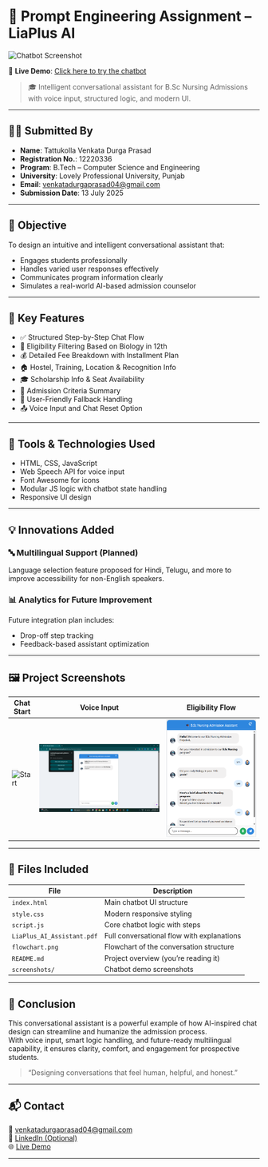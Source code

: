 # 🤖 Prompt Engineering Assignment – LiaPlus AI

![Chatbot Screenshot](screenshots/screenshot1.png)

🚀 **Live Demo**: [Click here to try the chatbot](https://your-username.github.io/repo-name/)

> 🎓 Intelligent conversational assistant for B.Sc Nursing Admissions with voice input, structured logic, and modern UI.

---

## 🧑‍💻 Submitted By
- **Name**: Tattukolla Venkata Durga Prasad  
- **Registration No.**: 12220336  
- **Program**: B.Tech – Computer Science and Engineering  
- **University**: Lovely Professional University, Punjab  
- **Email**: venkatadurgaprasad04@gmail.com  
- **Submission Date**: 13 July 2025  

---

## 🎯 Objective

To design an intuitive and intelligent conversational assistant that:

- Engages students professionally  
- Handles varied user responses effectively  
- Communicates program information clearly  
- Simulates a real-world AI-based admission counselor  

---

## 📌 Key Features

- ✅ Structured Step-by-Step Chat Flow  
- 🧪 Eligibility Filtering Based on Biology in 12th  
- 💰 Detailed Fee Breakdown with Installment Plan  
- 🏠 Hostel, Training, Location & Recognition Info  
- 🎓 Scholarship Info & Seat Availability  
- 📄 Admission Criteria Summary  
- 🔄 User-Friendly Fallback Handling  
- 📤 Voice Input and Chat Reset Option  

---

## 🧠 Tools & Technologies Used

- HTML, CSS, JavaScript  
- Web Speech API for voice input  
- Font Awesome for icons  
- Modular JS logic with chatbot state handling  
- Responsive UI design

---

## 💡 Innovations Added

### 🔤 Multilingual Support (Planned)
Language selection feature proposed for Hindi, Telugu, and more to improve accessibility for non-English speakers.

### 📊 Analytics for Future Improvement
Future integration plan includes:
- Drop-off step tracking  
- Feedback-based assistant optimization  

---

## 🖼️ Project Screenshots

| Chat Start | Voice Input | Eligibility Flow |
|------------|-------------|------------------|
| ![Start](screenshots/screenshot1.png) | ![Voice](screenshots/screenshot2.png) | ![Flow](screenshots/screenshot3.png) |

---

## 📎 Files Included

| File                        | Description                                |
|-----------------------------|--------------------------------------------|
| `index.html`                | Main chatbot UI structure                  |
| `style.css`                 | Modern responsive styling                  |
| `script.js`                 | Core chatbot logic with steps              |
| `LiaPlus_AI_Assistant.pdf` | Full conversational flow with explanations |
| `flowchart.png`             | Flowchart of the conversation structure    |
| `README.md`                 | Project overview (you’re reading it)       |
| `screenshots/`              | Chatbot demo screenshots                   |

---

## 🏁 Conclusion

This conversational assistant is a powerful example of how AI-inspired chat design can streamline and humanize the admission process.  
With voice input, smart logic handling, and future-ready multilingual capability, it ensures clarity, comfort, and engagement for prospective students.

> “Designing conversations that feel human, helpful, and honest.”

---

## 📬 Contact

📧 venkatadurgaprasad04@gmail.com  
🔗 [LinkedIn (Optional)](https://www.linkedin.com/in/venkata-durga-prasad/)  
🌐 [Live Demo](https://your-username.github.io/repo-name/)

---
